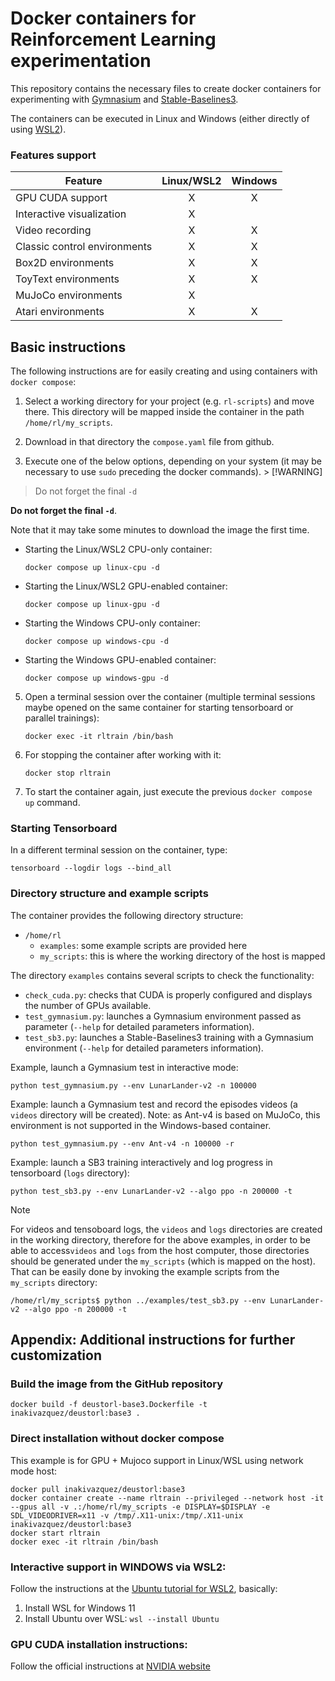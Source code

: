 # Docker containers for Reinforcement Learning experimentation
This repository contains the necessary files to create docker containers for experimenting with [Gymnasium](https://gymnasium.farama.org/) and [Stable-Baselines3](https://stable-baselines3.readthedocs.io/).

The containers can be executed in Linux and Windows (either directly of using [WSL2](https://learn.microsoft.com/en-us/windows/wsl/about#what-is-wsl-2)). 

### Features support

| Feature  | Linux/WSL2 | Windows |
| ------------- | :-------------: | :-------------: |
| GPU CUDA support  | X | X |
| Interactive visualization	| X 
| Video recording			    | X | X | 
| Classic control environments | X | X | 
| Box2D environments | X | X | 
| ToyText environments | X	|     X| 
| MuJoCo environments | X
| Atari environments | X | X | 


## Basic instructions
The following instructions are for easily creating and using containers with `docker compose`:
1. Select a working directory for your project (e.g. `rl-scripts`) and move there. This directory will be mapped inside the container in the path `/home/rl/my_scripts`.
2. Download in that directory the `compose.yaml` file from github.

3. Execute one of the below options, depending on your system (it may be necessary to use `sudo` preceding the docker commands).  > [!WARNING]
> Do not forget the final `-d`

**Do not forget the final `-d`**.
   
   Note that it may take some minutes to download the image the first time.

   * Starting the Linux/WSL2 CPU-only container:

       `docker compose up linux-cpu -d`

   * Starting the Linux/WSL2 GPU-enabled container:

      `docker compose up linux-gpu -d`

   * Starting the Windows CPU-only container:

      `docker compose up windows-cpu -d`

   * Starting the Windows GPU-enabled container:

      `docker compose up windows-gpu -d`

5. Open a terminal session over the container (multiple terminal sessions maybe opened on the same container for starting tensorboard or parallel trainings):

   `docker exec -it rltrain /bin/bash`

6. For stopping the container after working with it:

   `docker stop rltrain`

7. To start the container again, just execute the previous `docker compose up` command.


### Starting Tensorboard
In a different terminal session on the container, type:

`tensorboard --logdir logs --bind_all`

### Directory structure and example scripts
The container provides the following directory structure:

+ `/home/rl`
   - `examples`: some example scripts are provided here
   - `my_scripts`: this is where the working directory of the host is mapped

The directory `examples` contains several scripts to check the functionality:
* `check_cuda.py`: checks that CUDA is properly configured and displays the number of GPUs available.
* `test_gymnasium.py`: launches a Gymnasium environment passed as parameter (`--help` for detailed parameters information).
* `test_sb3.py`: launches a Stable-Baselines3 training with a Gymnasium environment (`--help` for detailed parameters information).

Example, launch a Gymnasium test in interactive mode:
```
python test_gymnasium.py --env LunarLander-v2 -n 100000
```

Example: launch a Gymnasium test and record the episodes videos (a `videos` directory will be created). Note: as Ant-v4 is based on MuJoCo, this environment is not supported in the Windows-based container.
```
python test_gymnasium.py --env Ant-v4 -n 100000 -r
```

Example: launch a SB3 training interactively and log progress in tensorboard (`logs` directory):
```
python test_sb3.py --env LunarLander-v2 --algo ppo -n 200000 -t
```

> [!NOTE]
> For videos and tensoboard logs, the `videos` and `logs` directories are created in the working directory, therefore for the above examples, in order to be able to access`videos` and `logs` from the host computer, those directories should be generated under the `my_scripts` (which is mapped on the host). That can be easily done by invoking the example scripts from the `my_scripts` directory:
```console
/home/rl/my_scripts$ python ../examples/test_sb3.py --env LunarLander-v2 --algo ppo -n 200000 -t
```

## Appendix: Additional instructions for further customization

### Build the image from the GitHub repository
`docker build -f deustorl-base3.Dockerfile -t inakivazquez/deustorl:base3 .`

### Direct installation without docker compose
This example is for GPU + Mujoco support in Linux/WSL using network mode host:
```
docker pull inakivazquez/deustorl:base3
docker container create --name rltrain --privileged --network host -it --gpus all -v .:/home/rl/my_scripts -e DISPLAY=$DISPLAY -e SDL_VIDEODRIVER=x11 -v /tmp/.X11-unix:/tmp/.X11-unix inakivazquez/deustorl:base3
docker start rltrain
docker exec -it rltrain /bin/bash
```
### Interactive support in WINDOWS via WSL2:
Follow the instructions at the [Ubuntu tutorial for WSL2](https://ubuntu.com/tutorials/install-ubuntu-on-wsl2-on-windows-11-with-gui-support#1-overview), basically: 
1. Install WSL for Windows 11
1. Install Ubuntu over WSL: `wsl --install Ubuntu`

### GPU CUDA installation instructions:
Follow the official instructions at [NVIDIA website](https://developer.nvidia.com/cuda-11-8-0-download-archive)
